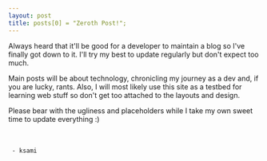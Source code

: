 ```yaml
---
layout: post
title: posts[0] = "Zeroth Post!";
---
```


Always heard that it'll be good for a developer to maintain a blog so I've finally got down to it. I'll try my best to update regularly but don't expect too much.  
  
Main posts will be about technology, chronicling my journey as a dev and, if you are lucky, rants. Also, I will most likely use this site as a testbed for learning web stuff so don't get too attached to the layouts and design.  
  
Please bear with the ugliness and placeholders while I take my own sweet time to update everything :)

<br><br>` - ksami`
